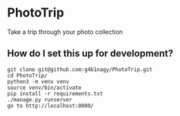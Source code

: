 # PhotoTrip

Take a trip through your photo collection


## How do I set this up for development?

    git clone git@github.com:g4b1nagy/PhotoTrip.git
    cd PhotoTrip/
    python3 -m venv venv
    source venv/bin/activate
    pip install -r requirements.txt
    ./manage.py runserver
    go to http://localhost:8000/
